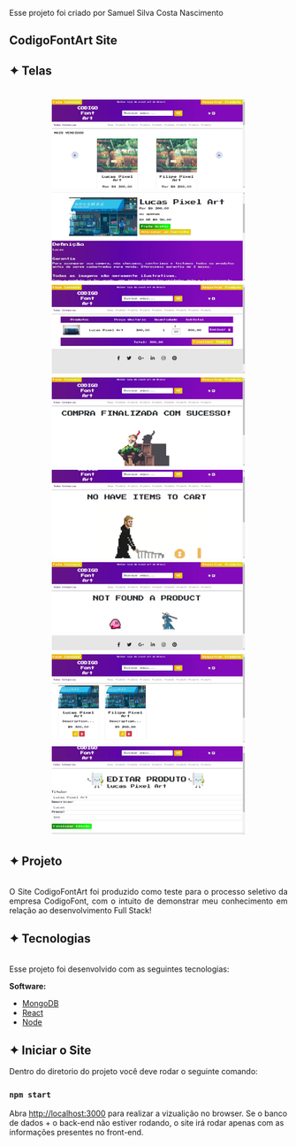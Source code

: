 Esse projeto foi criado por Samuel Silva Costa Nascimento

## CodigoFontArt Site

## ✦ Telas
<h1 align="center">
    <img alt="Telas" title="App" src="img/principal.jpg" width="350px"/>
    <img alt="Telas" title="App" src="img/compra.jpg" width="350px"/>
    <img alt="Telas" title="App" src="img/carrinho.jpg" width="350px"/>
    <img alt="Telas" title="App" src="img/finalizada.jpg" width="350px"/>
    <img alt="Telas" title="App" src="img/noitem.jpg" width="350px"/>
    <img alt="Telas" title="App" src="img/noproduct.jpg" width="350px"/>
    <img alt="Telas" title="App" src="img/editar.jpg" width="350px"/>
    <img alt="Telas" title="App" src="img/editando.jpg" width="350px"/>
</h1>

## ✦ Projeto
<br>
<div style="text-align: justify">
O Site CodigoFontArt foi produzido como teste para o processo seletivo da empresa CodigoFont, com o intuito de demonstrar meu conhecimento em relação ao desenvolvimento Full Stack!
</div>

## ✦ Tecnologias
<br>
<div style="text-align: justify">
Esse projeto foi desenvolvido com as seguintes tecnologias:

**Software:**
- [MongoDB](https://www.mongodb.com/)
- [React](https://pt-br.reactjs.org/)
- [Node](https://nodejs.org/en/)
</div>

## ✦ Iniciar o Site

Dentro do diretorio do projeto você deve rodar o seguinte comando:

### `npm start`

Abra [http://localhost:3000](http://localhost:3000) para realizar a vizualição no browser.
Se o banco de dados + o back-end não estiver rodando, o site irá rodar apenas com as informações presentes no front-end.
